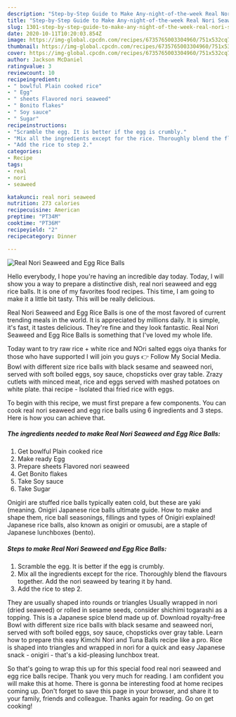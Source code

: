 ```yaml
---
description: "Step-by-Step Guide to Make Any-night-of-the-week Real Nori Seaweed and Egg Rice Balls"
title: "Step-by-Step Guide to Make Any-night-of-the-week Real Nori Seaweed and Egg Rice Balls"
slug: 1301-step-by-step-guide-to-make-any-night-of-the-week-real-nori-seaweed-and-egg-rice-balls
date: 2020-10-11T10:20:03.854Z
image: https://img-global.cpcdn.com/recipes/6735765003304960/751x532cq70/real-nori-seaweed-and-egg-rice-balls-recipe-main-photo.jpg
thumbnail: https://img-global.cpcdn.com/recipes/6735765003304960/751x532cq70/real-nori-seaweed-and-egg-rice-balls-recipe-main-photo.jpg
cover: https://img-global.cpcdn.com/recipes/6735765003304960/751x532cq70/real-nori-seaweed-and-egg-rice-balls-recipe-main-photo.jpg
author: Jackson McDaniel
ratingvalue: 3
reviewcount: 10
recipeingredient:
- " bowlful Plain cooked rice"
- " Egg"
- " sheets Flavored nori seaweed"
- " Bonito flakes"
- " Soy sauce"
- " Sugar"
recipeinstructions:
- "Scramble the egg. It is better if the egg is crumbly."
- "Mix all the ingredients except for the rice. Thoroughly blend the flavours together. Add the nori seaweed by tearing it by hand."
- "Add the rice to step 2."
categories:
- Recipe
tags:
- real
- nori
- seaweed

katakunci: real nori seaweed 
nutrition: 273 calories
recipecuisine: American
preptime: "PT34M"
cooktime: "PT36M"
recipeyield: "2"
recipecategory: Dinner

---
```



![Real Nori Seaweed and Egg Rice Balls](https://img-global.cpcdn.com/recipes/6735765003304960/751x532cq70/real-nori-seaweed-and-egg-rice-balls-recipe-main-photo.jpg)

Hello everybody, I hope you're having an incredible day today. Today, I will show you a way to prepare a distinctive dish, real nori seaweed and egg rice balls. It is one of my favorites food recipes. This time, I am going to make it a little bit tasty. This will be really delicious.

Real Nori Seaweed and Egg Rice Balls is one of the most favored of current trending meals in the world. It is appreciated by millions daily. It is simple, it's fast, it tastes delicious. They're fine and they look fantastic. Real Nori Seaweed and Egg Rice Balls is something that I've loved my whole life.

Today want to try raw rice + white rice and NOri salted eggs oiya thanks for those who have supported I will join you guys 👉 Follow My Social Media. Bowl with different size rice balls with black sesame and seaweed nori, served with soft boiled eggs, soy sauce, chopsticks over gray table. Zrazy cutlets with minced meat, rice and eggs served with mashed potatoes on white plate. thai recipe - Isolated thai fried rice with eggs.


To begin with this recipe, we must first prepare a few components. You can cook real nori seaweed and egg rice balls using 6 ingredients and 3 steps. Here is how you can achieve that.

<!--inarticleads1-->

##### The ingredients needed to make Real Nori Seaweed and Egg Rice Balls:

1. Get  bowlful Plain cooked rice
1. Make ready  Egg
1. Prepare  sheets Flavored nori seaweed
1. Get  Bonito flakes
1. Take  Soy sauce
1. Take  Sugar


Onigiri are stuffed rice balls typically eaten cold, but these are yaki (meaning. Onigiri Japanese rice balls ultimate guide. How to make and shape them, rice ball seasonings, fillings and types of Onigiri explained! Japanese rice balls, also known as onigiri or omusubi, are a staple of Japanese lunchboxes (bento). 

<!--inarticleads2-->

##### Steps to make Real Nori Seaweed and Egg Rice Balls:

1. Scramble the egg. It is better if the egg is crumbly.
1. Mix all the ingredients except for the rice. Thoroughly blend the flavours together. Add the nori seaweed by tearing it by hand.
1. Add the rice to step 2.


They are usually shaped into rounds or triangles Usually wrapped in nori (dried seaweed) or rolled in sesame seeds, consider shichimi togarashi as a topping. This is a Japanese spice blend made up of. Download royalty-free Bowl with different size rice balls with black sesame and seaweed nori, served with soft boiled eggs, soy sauce, chopsticks over gray table. Learn how to prepare this easy Kimchi Nori and Tuna Balls recipe like a pro. Rice is shaped into triangles and wrapped in nori for a quick and easy Japanese snack - onigiri - that&#39;s a kid-pleasing lunchbox treat. 

So that's going to wrap this up for this special food real nori seaweed and egg rice balls recipe. Thank you very much for reading. I am confident you will make this at home. There is gonna be interesting food at home recipes coming up. Don't forget to save this page in your browser, and share it to your family, friends and colleague. Thanks again for reading. Go on get cooking!
